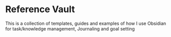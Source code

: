 # Reference Vault

This is a collection of templates, guides and examples of how I use Obsidian for task/knowledge management, Journaling and goal setting